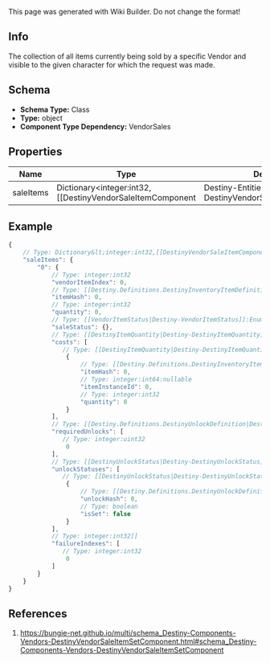 <span class="wiki-builder">This page was generated with Wiki Builder. Do not change the format!</span>

## Info
The collection of all items currently being sold by a specific Vendor and visible to the given character for which the request was made.

## Schema
* **Schema Type:** Class
* **Type:** object
* **Component Type Dependency:** VendorSales

## Properties
Name | Type | Description
---- | ---- | -----------
saleItems | Dictionary&lt;integer:int32,[[DestinyVendorSaleItemComponent|Destiny-Entities-Vendors-DestinyVendorSaleItemComponent]]&gt; | The items being sold by this vendor, keyed by the vendorItemIndex of the item being sold. (because showing sale items depends on the ordering dictated by the categories being shown - see DestinyVendorCategoryComponent - this is a dictionary for quick lookup capability.)

## Example
```javascript
{
    // Type: Dictionary&lt;integer:int32,[[DestinyVendorSaleItemComponent|Destiny-Entities-Vendors-DestinyVendorSaleItemComponent]]&gt;
    "saleItems": {
        "0": {
            // Type: integer:int32
            "vendorItemIndex": 0,
            // Type: [[Destiny.Definitions.DestinyInventoryItemDefinition|Destiny-Definitions-DestinyInventoryItemDefinition]]:integer:uint32
            "itemHash": 0,
            // Type: integer:int32
            "quantity": 0,
            // Type: [[VendorItemStatus|Destiny-VendorItemStatus]]:Enum
            "saleStatus": {},
            // Type: [[DestinyItemQuantity|Destiny-DestinyItemQuantity]][]
            "costs": [
               // Type: [[DestinyItemQuantity|Destiny-DestinyItemQuantity]]
                {
                    // Type: [[Destiny.Definitions.DestinyInventoryItemDefinition|Destiny-Definitions-DestinyInventoryItemDefinition]]:integer:uint32
                    "itemHash": 0,
                    // Type: integer:int64:nullable
                    "itemInstanceId": 0,
                    // Type: integer:int32
                    "quantity": 0
                }
            ],
            // Type: [[Destiny.Definitions.DestinyUnlockDefinition|Destiny-Definitions-DestinyUnlockDefinition]]:integer:uint32[]
            "requiredUnlocks": [
               // Type: integer:uint32
                0
            ],
            // Type: [[DestinyUnlockStatus|Destiny-DestinyUnlockStatus]][]
            "unlockStatuses": [
               // Type: [[DestinyUnlockStatus|Destiny-DestinyUnlockStatus]]
                {
                    // Type: [[Destiny.Definitions.DestinyUnlockDefinition|Destiny-Definitions-DestinyUnlockDefinition]]:integer:uint32
                    "unlockHash": 0,
                    // Type: boolean
                    "isSet": false
                }
            ],
            // Type: integer:int32[]
            "failureIndexes": [
               // Type: integer:int32
                0
            ]
        }
    }
}

```

## References
1. https://bungie-net.github.io/multi/schema_Destiny-Components-Vendors-DestinyVendorSaleItemSetComponent.html#schema_Destiny-Components-Vendors-DestinyVendorSaleItemSetComponent
